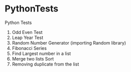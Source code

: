 # PythonTests
 Python Tests
 
 1. Odd Even Test
 2. Leap Year Test
 3. Random Number Generator (importing Random library)
 4. Fibonacci Series
 5. Find Largest number in a list
 6. Merge two lists Sort
 7. Removing duplicate from the list 
 

